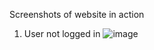 Screenshots of website in action

1. User not logged in
![image](https://user-images.githubusercontent.com/127355581/233162387-9c3d860a-94d2-415c-9e0d-4d6d74e94b67.png)
